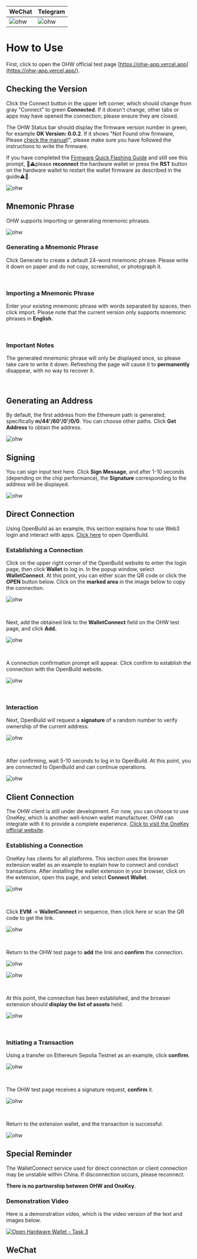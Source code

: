 | WeChat                          | Telegram                    |
| ------------------------------- | --------------------------- |
| ![ohw](../image/start/wechat.png) | ![ohw](../image/start/tg.png)

# How to Use

First, click to open the OHW official test page [https://ohw-app.vercel.app](https://ohw-app.vercel.app/).

## Checking the Version

Click the Connect button in the upper left corner, which should change from gray "Connect" to green **Connected**. If it doesn't change, other tabs or apps may have opened the connection; please ensure they are closed.

The OHW Status bar should display the firmware version number in green, for example **OK Version: 0.0.2**. If it shows "Not Found ohw firmware, Please [check the manual](https://github.com/butterfly-communtiy/ohw-elf-firmware)!", please make sure you have followed the instructions to write the firmware.

If you have completed the [Firmware Quick Flashing Guide](https://github.com/butterfly-communtiy/ohw-elf-firmware/tree/master/doc/board) and still see this prompt, 🔴⚠️please **reconnect** the hardware wallet or press the **RST** button on the hardware wallet to restart the wallet firmware as described in the guide⚠️🔴.

![ohw](../image/start/start-7.png)

## Mnemonic Phrase

OHW supports importing or generating mnemonic phrases.

![ohw](../image/start/start-8.png)

### Generating a Mnemonic Phrase

Click Generate to create a default 24-word mnemonic phrase. Please write it down on paper and do not copy, screenshot, or photograph it.

<br/>

### Importing a Mnemonic Phrase

Enter your existing mnemonic phrase with words separated by spaces, then click import. Please note that the current version only supports mnemonic phrases in **English**.

<br/>

### Important Notes

The generated mnemonic phrase will only be displayed once, so please take care to write it down. Refreshing the page will cause it to **permanently** disappear, with no way to recover it.

<br/>

## Generating an Address

By default, the first address from the Ethereum path is generated, specifically **m/44'/60'/0'/0/0**. You can choose other paths. Click **Get Address** to obtain the address.

![ohw](../image/start/start-9.png)

## Signing

You can sign input text here. Click **Sign Message**, and after 1-10 seconds (depending on the chip performance), the **Signature** corresponding to the address will be displayed.

![ohw](../image/start/start-10.png)

## Direct Connection

Using OpenBuild as an example, this section explains how to use Web3 login and interact with apps. [Click here](https://openbuild.xyz/) to open OpenBuild.

### Establishing a Connection

Click on the upper right corner of the OpenBuild website to enter the login page, then click **Wallet** to log in. In the popup window, select **WalletConnect**. At this point, you can either scan the QR code or click the **OPEN** button below. Click on the **marked area** in the image below to copy the connection.

![ohw](../image/start/start-11.png)

<br/>

Next, add the obtained link to the **WalletConnect** field on the OHW test page, and click **Add.**

![ohw](../image/start/start-12.png)

<br/>

A connection confirmation prompt will appear. Click confirm to establish the connection with the OpenBuild website.

![ohw](../image/start/start-13.png)

<br/>

### Interaction

Next, OpenBuild will request a **signature** of a random number to verify ownership of the current address.

![ohw](../image/start/start-14.png)

<br/>

After confirming, wait 5-10 seconds to log in to OpenBuild. At this point, you are connected to OpenBuild and can continue operations.

![ohw](../image/start/start-15.png)

## Client Connection

The OHW client is still under development. For now, you can choose to use OneKey, which is another well-known wallet manufacturer. OHW can integrate with it to provide a complete experience. [Click to visit the OneKey official website](https://onekey.so/).

### Establishing a Connection

OneKey has clients for all platforms. This section uses the browser extension wallet as an example to explain how to connect and conduct transactions. After installing the wallet extension in your browser, click on the extension, open this page, and select **Connect Wallet**.

![ohw](../image/start/start-16.png)

<br/>

Click **EVM** -> **WalletConnect** in sequence, then click here or scan the QR code to get the link.

![ohw](../image/start/start-17.png)

<br/>

Return to the OHW test page to **add** the link and **confirm** the connection.

![ohw](../image/start/start-18.png)

![ohw](../image/start/start-19.png)

<br/>

At this point, the connection has been established, and the browser extension should **display the list of assets** held.

![ohw](../image/start/start-20.png)

<br/>

### Initiating a Transaction

Using a transfer on Ethereum Sepolia Testnet as an example, click **confirm**.

![ohw](../image/start/start-21.png)

<br/>

The OHW test page receives a signature request, **confirm** it.

![ohw](../image/start/start-22.png)

<br/>

Return to the extension wallet, and the transaction is successful.

![ohw](../image/start/start-23.png)

## Special Reminder

The WalletConnect service used for direct connection or client connection may be unstable within China. If disconnection occurs, please reconnect.

**There is no partnership between OHW and OneKey**.

### Demonstration Video

Here is a demonstration video, which is the video version of the text and images below.

[![Open Hardware Wallet - Task 3](https://res.cloudinary.com/marcomontalbano/image/upload/v1736601213/video_to_markdown/images/youtube--Tk8S3mavd5I-c05b58ac6eb4c4700831b2b3070cd403.jpg)](https://www.youtube.com/watch?v=Tk8S3mavd5I "Open Hardware Wallet - Task 3")

## WeChat

